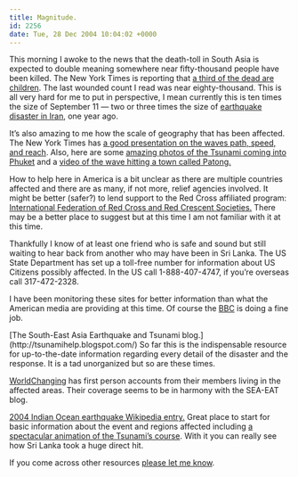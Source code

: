 ```yaml
---
title: Magnitude.
id: 2256
date: Tue, 28 Dec 2004 10:04:02 +0000
---
```


This morning I awoke to the news that the death-toll in South Asia is expected to double meaning somewhere near fifty-thousand people have been killed. The New York Times is reporting that [a third of the dead are children](http://www.nytimes.com/2004/12/28/international/asia/28CND_quake.html?hp&ex=1104296400&en=eee9dda7fec47a7a&ei=5094&partner=homepage). The last wounded count I read was near eighty-thousand. This is all very hard for me to put in perspective, I mean currently this is ten times the size of September 11 — two or three times the size of [earthquake disaster in Iran](http://news.bbc.co.uk/2/hi/middle_east/3348613.stm), one year ago.  

It’s also amazing to me how the scale of geography that has been affected. The New York Times has [a good presentation on the waves path, speed, and reach](http://www.nytimes.com/packages/html/international/20041227_QUAKE_FEATURE/index.html). Also, here are some [amazing photos of the Tsunami coming into Phuket](http://www.pbase.com/issels/phuket_tsunami&page=1) and a [video of the wave hitting a town called Patong.](http://linkfilter.net/?id=70482)  

How to help here in America is a bit unclear as there are multiple countries affected and there are as many, if not more, relief agencies involved. It might be better (safer?) to lend support to the Red Cross affiliated program: [International Federation of Red Cross and Red Crescent Societies.](http://www.ifrc.org/helpnow/donate/donate_response.asp) There may be a better place to suggest but at this time I am not familiar with it at this time.  

Thankfully I know of at least one friend who is safe and sound but still waiting to hear back from another who may have been in Sri Lanka. The US State Department has set up a toll-free number for information about US Citizens possibly affected. In the US call 1-888-407-4747, if you’re overseas call 317-472-2328.  

I have been monitoring these sites for better information than what the American media are providing at this time. Of course the <span class="caps">[BBC](http://news.bbc.co.uk/2/hi/in_depth/world/2004/asia_quake_disaster/default.stm)</span> is doing a fine job.



<div class="block">[The South-East Asia Earthquake and Tsunami blog.](http://tsunamihelp.blogspot.com/) So far this is the indispensable resource for up-to-the-date information regarding every detail of the disaster and the response. It is a tad unorganized but so are these times.  

[WorldChanging](http://www.worldchanging.com/) has first person accounts from their members living in the affected areas. Their coverage seems to be in harmony with the <span class="caps">SEA-EAT</span> blog.  

[2004 Indian Ocean earthquake Wikipedia entry.](http://en.wikipedia.org/wiki/2004_Indian_Ocean_earthquake) Great place to start for basic information about the event and regions affected including [a spectacular animation of the Tsunami’s course](http://en.wikipedia.org/wiki/Image:2004_Indonesia_Tsunami.gif). With it you can really see how Sri Lanka took a huge direct hit.</div>If you come across other resources [please let me know](https://www.airbagindustries.com/contact.php).





